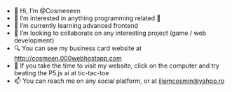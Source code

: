 - 👋 Hi, I’m @Cosmeeeen
- 👀 I’m interested in anything programming related 🥰
- 🌱 I’m currently learning advanced frontend
- 💞️ I’m looking to collaborate on any interesting project (game / web development) 
- 🔍 You can see my business card website at http://cosmeen.000webhostapp.com 
- 🦾 If you take the time to visit my website, click on the computer and try beating the P5.js ai at tic-tac-toe 
- 📫 You can reach me on any social platform, or at iliemcosmin@yahoo.ro
